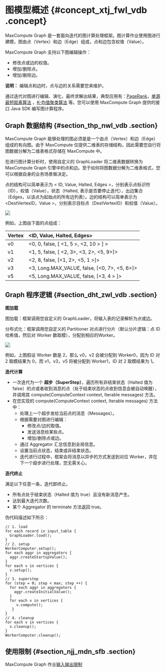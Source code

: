 # 图模型概述 {#concept_xtj_fwl_vdb .concept}

MaxCompute Graph 是一套面向迭代的图计算处理框架。图计算作业使用图进行建模，图由点（Vertex）和边（Edge）组成，点和边包含权值（Value）。

MaxCompute Graph 支持以下图编辑操作：

-   修改点或边的权值。
-   增加/删除点。
-   增加/删除边。

**说明：** 编辑点和边时，点与边的关系需要您来维护。

通过迭代对图进行编辑、演化，最终求解出结果，典型应用有：[PageRank](cn.zh-CN/用户指南/图模型/示例程序/PageRank.md)，[单源最短距离算法](cn.zh-CN/用户指南/图模型/示例程序/单源最短距离.md) ，[K-均值聚类算法](cn.zh-CN/用户指南/图模型/示例程序/K-均值聚类.md) 等。您可以使用 MaxCompute Graph 提供的接口 Java SDK 编写图计算程序。

## Graph 数据结构 {#section_thp_nwl_vdb .section}

MaxCompute Graph 能够处理的图必须是是一个由点（Vertex）和边（Edge）组成的有向图。由于 MaxCompute 仅提供二维表的存储结构，因此需要您自行将图数据分解为二维表格式存储在 MaxCompute 中。

在进行图计算分析时，使用自定义的 GraphLoader 将二维表数据转换为 MaxCompute Graph 引擎中的点和边。至于如何将图数据分解为二维表格式，您可以根据自身的业务场景做决定。

点的结构可以简单表示为 < ID, Value, Halted, Edges \>，分别表示点标识符（ID），权值（Value），状态（Halted, 表示是否要停止迭代），出边集合（Edges，以该点为起始点的所有边列表）。边的结构可以简单表示为 <DestVertexID，Value \>，分别表示目标点（DestVertexID）和权值（Value）。

![](http://static-aliyun-doc.oss-cn-hangzhou.aliyuncs.com/assets/img/12045/15416438592182_zh-CN.png)

例如，上图由下面的点组成：

|Vertex|<ID, Value, Halted, Edges\>|
|:-----|:--------------------------|
|v0|<0, 0, false, \[ <1, 5 \>, <2, 10 \> \] \>|
|v1|<1, 5, false, \[ <2, 3\>, <3, 2\>, <5, 9\>\]\>|
|v2|<2, 8, false, \[<1, 2\>, <5, 1 \>\]\>|
|v3|<3, Long.MAX\_VALUE, false, \[<0, 7\>, <5, 6\>\]\>|
|v5|<5, Long.MAX\_VALUE, false, \[<3, 4 \> \]\>|

## Graph 程序逻辑 {#section_dht_zwl_vdb .section}

**图加载**

图加载：框架调用您自定义的 GraphLoader，将输入表的记录解析为点或边。

分布式化：框架调用您自定义的 Partitioner 对点进行分片（默认分片逻辑：点 ID 哈希值，然后对 Worker 数取模），分配到相应的Worker。

![](http://static-aliyun-doc.oss-cn-hangzhou.aliyuncs.com/assets/img/12045/15416438592208_zh-CN.png)

例如，上图假设 Worker 数是 2，那么 v0，v2 会被分配到 Worker0，因为 ID 对 2 取模结果为 0，而 v1，v3，v5 将被分配到 Worker1，ID 对 2 取模结果为 1。

**迭代计算**

-   一次迭代为一个 **超步（SuperStep）**，遍历所有非结束状态（Halted 值为 false）的点或者收到消息的点（处于结束状态的点收到信息会被自动唤醒），并调用其 compute\(ComputeContext context, Iterable messages\) 方法。
-   在您实现的 compute\(ComputeContext context, Iterable messages\) 方法中：
    -   处理上一个超步发给当前点的消息（Messages）。
    -   根据需要对图进行编辑：
        -   修改点/边的取值。
        -   发送消息给某些点。
        -   增加/删除点或边。
    -   通过 Aggregator 汇总信息到全局信息。
    -   设置当前点状态，结束或非结束状态。
    -   迭代进行过程中，框架会将消息以异步的方式发送到对应 Worker，并在下一个超步进行处理，您无需关心。

**迭代终止**

满足以下任意一条，迭代即终止。

-   所有点处于结束状态（Halted 值为 true）且没有新消息产生。
-   达到最大迭代次数。
-   某个 Aggregator 的 terminate 方法返回 true。

伪代码描述如下所示：

```
// 1. load
for each record in input_table {
  GraphLoader.load();
}
// 2. setup
WorkerComputer.setup();
for each aggr in aggregators {
  aggr.createStartupValue();
}
for each v in vertices {
  v.setup();
}
// 3. superstep
for (step = 0; step < max; step ++) {
  for each aggr in aggregators {
    aggr.createInitialValue();
  }
  for each v in vertices {
     v.compute();
   }
}
// 4. cleanup
for each v in vertices {
  v.cleanup();
}
WorkerComputer.cleanup();
```

## 使用限制 {#section_njj_mdn_sfb .section}

MaxCompute Graph 作业[输入输出限制](cn.zh-CN/用户指南/图模型/功能概述.md#section_ibh_rmm_vdb)

